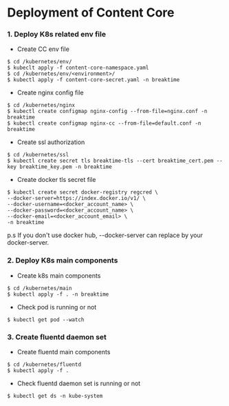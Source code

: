 # Deployment of Content Core

### 1. Deploy K8s related env file 
* Create CC env file
```
$ cd /kubernetes/env/
$ kubeclt apply -f content-core-namespace.yaml
$ cd /kubernetes/env/<environment>/
$ kubectl apply -f content-core-secret.yaml -n breaktime
```
* Create nginx config file
```
$ cd /kubernetes/nginx
$ kubectl create configmap nginx-config --from-file=nginx.conf -n breaktime
$ kubectl create configmap nginx-cc --from-file=default.conf -n breaktime
```

* Create ssl authorization
```
$ cd /kubernetes/ssl
$ kubectl create secret tls breaktime-tls --cert breaktime_cert.pem --key breaktime_key.pem -n breaktime
```

* Create docker tls secret file 
```
$ kubectl create secret docker-registry regcred \
--docker-server=https://index.docker.io/v1/ \
--docker-username=<docker_account_name> \
--docker-password=<docker_account_name> \
--docker-email=<docker_account_email> \
-n breaktime
```
p.s If you don't use docker hub, --docker-server can replace by your docker-server.

### 2. Deploy K8s main components 
* Create k8s main components
```
$ cd /kubernetes/main
$ kubectl apply -f . -n breaktime
```

* Check pod is running or not
```
$ kubectl get pod --watch
```

### 3. Create fluentd daemon set 
* Create fluentd main components
```
$ cd /kubernetes/fluentd
$ kubectl apply -f .
```

* Check fluentd daemon set is running or not
 ```
$ kubectl get ds -n kube-system
```